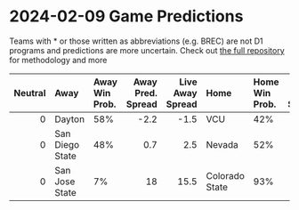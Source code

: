 # 2024-02-09 Game Predictions
Teams with * or those written as abbreviations (e.g. BREC) are not D1 programs and predictions are more uncertain. Check out [the full repository](https://github.com/grdavis/college-basketball-elo) for methodology and more

|   Neutral | Away            | Away Win Prob.   |   Away Pred. Spread |   Live Away Spread | Home           | Home Win Prob.   |   Home Pred. Spread |
|----------:|:----------------|:-----------------|--------------------:|-------------------:|:---------------|:-----------------|--------------------:|
|         0 | Dayton          | 58%              |                -2.2 |               -1.5 | VCU            | 42%              |                 2.2 |
|         0 | San Diego State | 48%              |                 0.7 |                2.5 | Nevada         | 52%              |                -0.7 |
|         0 | San Jose State  | 7%               |                18   |               15.5 | Colorado State | 93%              |               -18   |